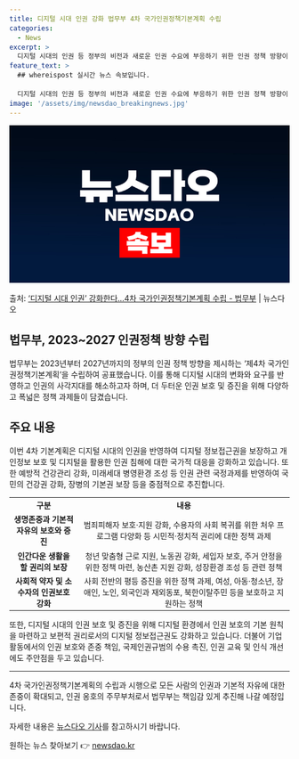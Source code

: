 ```yaml
---
title: 디지털 시대 인권 강화 법무부 4차 국가인권정책기본계획 수립
categories:
  - News
excerpt: >
  디지털 시대의 인권 등 정부의 비전과 새로운 인권 수요에 부응하기 위한 인권 정책 방향이 담긴 기본계획이 수…
feature_text: >
  ## whereispost 실시간 뉴스 속보입니다.

  디지털 시대의 인권 등 정부의 비전과 새로운 인권 수요에 부응하기 위한 인권 정책 방향이 담긴 기본계획이 수…
image: '/assets/img/newsdao_breakingnews.jpg'
---
```


![뉴스다오 속보](/assets/img/newsdao_breakingnews.jpg)

<p>출처: <a href="https://newsdao.kr/3445" rel="dofollow">‘디지털 시대 인권’ 강화한다…4차 국가인권정책기본계획 수립 - 법무부</a> | 뉴스다오</p>

<h2>법무부, 2023~2027 인권정책 방향 수립</h2>
<p data-ke-size="size16">법무부는 2023년부터 2027년까지의 정부의 인권 정책 방향을 제시하는 ‘제4차 국가인권정책기본계획’을 수립하여 공표했습니다. 이를 통해 디지털 시대의 변화와 요구를 반영하고 인권의 사각지대를 해소하고자 하며, 더 두터운 인권 보호 및 증진을 위해 다양하고 폭넓은 정책 과제들이 담겼습니다.</p>

<h2 data-ke-size="size24">주요 내용</h2>
<p data-ke-size="size16">이번 4차 기본계획은 디지털 시대의 인권을 반영하여 디지털 정보접근권을 보장하고 개인정보 보호 및 디지털을 활용한 인권 침해에 대한 국가적 대응을 강화하고 있습니다. 또한 예방적 건강관리 강화, 미래세대 병영환경 조성 등 인권 관련 국정과제를 반영하여 국민의 건강권 강화, 장병의 기본권 보장 등을 중점적으로 추진합니다.</p>

<table>
  <tr>
    <th>구분</th>
    <th>내용</th>
  </tr>
  <tr>
    <td style="text-align: center; height: 17px;"><b>생명존중과 기본적 자유의 보호와 증진</b></td>
    <td style="text-align: center; height: 17px;">범죄피해자 보호·지원 강화, 수용자의 사회 복귀를 위한 처우 프로그램 다양화 등 시민적·정치적 권리에 대한 정책 과제</td>
  </tr>
  <tr>
    <td style="text-align: center; height: 17px;"><b>인간다운 생활을 할 권리의 보장</b></td>
    <td style="text-align: center; height: 17px;">청년 맞춤형 근로 지원, 노동권 강화, 세입자 보호, 주거 안정을 위한 정책 마련, 농산촌 지원 강화, 성장환경 조성 등 관련 정책</td>
  </tr>
  <tr>
    <td style="text-align: center; height: 17px;"><b>사회적 약자 및 소수자의 인권보호 강화</b></td>
    <td style="text-align: center; height: 17px;">사회 전반의 평등 증진을 위한 정책 과제, 여성, 아동·청소년, 장애인, 노인, 외국인과 재외동포, 북한이탈주민 등을 보호하고 지원하는 정책</td>
  </tr>
</table>

<p data-ke-size="size16">또한, 디지털 시대의 인권 보호 및 증진을 위해 디지털 환경에서 인권 보호의 기본 원칙을 마련하고 보편적 권리로서의 디지털 정보접근권도 강화하고 있습니다. 더불어 기업 활동에서의 인권 보호와 존중 책임, 국제인권규범의 수용 촉진, 인권 교육 및 인식 개선에도 주안점을 두고 있습니다.</p>

<hr>
<p data-ke-size="size16">4차 국가인권정책기본계획의 수립과 시행으로 모든 사람의 인권과 기본적 자유에 대한 존중이 확대되고, 인권 옹호의 주무부처로서 법무부는 책임감 있게 추진해 나갈 예정입니다.</p>
<p data-ke-size="size16">자세한 내용은 <a href="https://newsdao.kr/3445">뉴스다오 기사</a>를 참고하시기 바랍니다.</p>
 

원하는 뉴스 찾아보기 👉 <a href="https://newsdao.kr" rel="dofollow">newsdao.kr</a>


